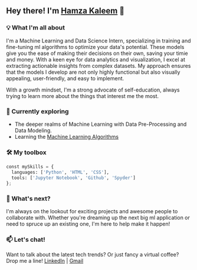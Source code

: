 ## Hey there! I'm [Hamza Kaleem](https://hamzalogicai.netlify.app/) 👋

### 💡 What I'm all about
I'm a Machine Learning and Data Science Intern, specializing in training and fine-tuning ml algorithms to optimize your data's potential. These models give you the ease of making their decisions on their own, saving your timie and money. With a keen eye for data analytics and visualization, I excel at extracting actionable insights from complex datasets. My approach ensures that the models I develop are not only highly functional but also visually appealing, user-friendly, and easy to implement.

With a growth mindset, I'm a strong advocate of self-education, always trying to learn more about the things that interest me the most.

### 🌱 Currently exploring
- The deeper realms of Machine Learning with Data Pre-Processing and Data Modeling.
- Learning the [Machine Learning Algorithms](https://www.youtube.com/watch?v=AEZHFA3qgB8&list=PLfP3JxW-T70Fg3SKdwcjtRTzUcyg9N5-k)

### 🛠️ My toolbox
```Python
const mySkills = {
  languages: ['Python', 'HTML', 'CSS'],
  tools: ['Jupyter Notebook', 'Github', 'Spyder']
};
```

### 🚀 What's next?
I'm always on the lookout for exciting projects and awesome people to collaborate with. Whether you're dreaming up the next big ml application or need to spruce up an existing one, I'm here to help make it happen!

### 📫 Let's chat!
Want to talk about the latest tech trends? Or just fancy a virtual coffee? Drop me a line!
[LinkedIn](https://www.linkedin.com/in/muhammad-hamza287/) | [Gmail](mailto:hamzakaleem287@gmail.com)
